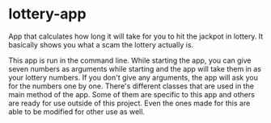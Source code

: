 # lottery-app
App that calculates how long it will take for you to hit the jackpot in lottery. It basically shows you what a scam the lottery actually is.

This app is run in the command line. While starting the app, you can give seven numbers as arguments while starting and the app will take them in as your lottery numbers. 
If you don't give any arguments, the app will ask you for the numbers one by one.
There's different classes that are used in the main method of the app. 
Some of them are specific to this app and others are ready for use outside of this project. Even the ones made for this are able to be modified for other use as well.
